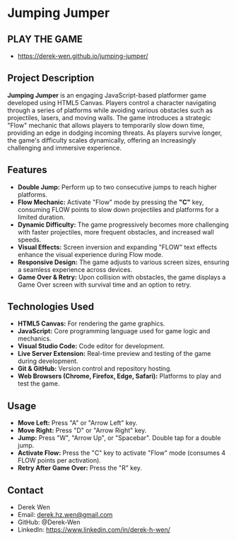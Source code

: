 # Jumping Jumper

## PLAY THE GAME
- https://derek-wen.github.io/jumping-jumper/

## Project Description

**Jumping Jumper** is an engaging JavaScript-based platformer game developed using HTML5 Canvas. Players control a character navigating through a series of platforms while avoiding various obstacles such as projectiles, lasers, and moving walls. The game introduces a strategic "Flow" mechanic that allows players to temporarily slow down time, providing an edge in dodging incoming threats. As players survive longer, the game's difficulty scales dynamically, offering an increasingly challenging and immersive experience.

## Features

- **Double Jump:** Perform up to two consecutive jumps to reach higher platforms.
- **Flow Mechanic:** Activate "Flow" mode by pressing the **"C"** key, consuming FLOW points to slow down projectiles and platforms for a limited duration.
- **Dynamic Difficulty:** The game progressively becomes more challenging with faster projectiles, more frequent obstacles, and increased wall speeds.
- **Visual Effects:** Screen inversion and expanding "FLOW" text effects enhance the visual experience during Flow mode.
- **Responsive Design:** The game adjusts to various screen sizes, ensuring a seamless experience across devices.
- **Game Over & Retry:** Upon collision with obstacles, the game displays a Game Over screen with survival time and an option to retry.

## Technologies Used

- **HTML5 Canvas:** For rendering the game graphics.
- **JavaScript:** Core programming language used for game logic and mechanics.
- **Visual Studio Code:** Code editor for development.
- **Live Server Extension:** Real-time preview and testing of the game during development.
- **Git & GitHub:** Version control and repository hosting.
- **Web Browsers (Chrome, Firefox, Edge, Safari):** Platforms to play and test the game.

## Usage
- **Move Left:** Press "A" or "Arrow Left" key.
- **Move Right:** Press "D" or "Arrow Right" key.
- **Jump:** Press "W", "Arrow Up", or "Spacebar". Double tap for a double jump.
- **Activate Flow:** Press the "C" key to activate "Flow" mode (consumes 4 FLOW points per activation).
- **Retry After Game Over:** Press the "R" key.

## Contact
  - Derek Wen
  - Email: derek.hz.wen@gmail.com
  - GitHub: @Derek-Wen
  - LinkedIn: https://www.linkedin.com/in/derek-h-wen/